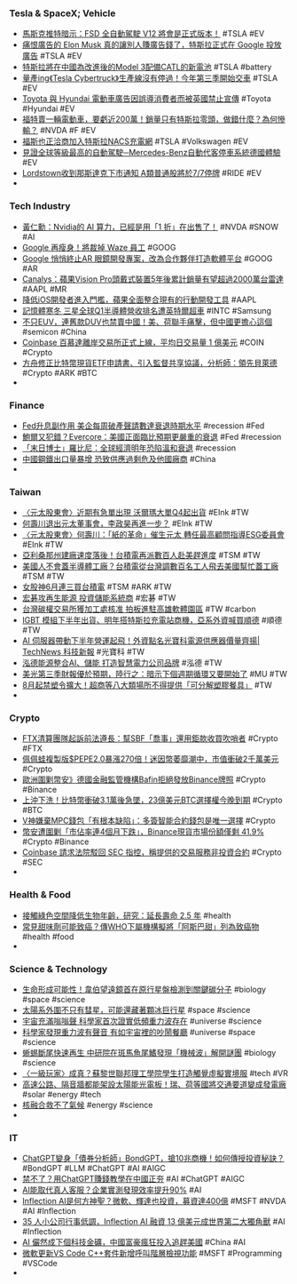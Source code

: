 ### Tesla & SpaceX; Vehicle
- [馬斯克推特暗示：FSD 全自動駕駛 V12 將會是正式版本！](https://wuangus.cc/tesla-fsd-v12-formal-edition/) #TSLA #EV
- [痛恨廣告的 Elon Musk 真的讓別人賺廣告錢了，特斯拉正式在 Google 投放廣告](https://www.kocpc.com.tw/archives/497997) #TSLA #EV
- [特斯拉將在中國為改進後的Model 3配備CATL的新電池](https://tw.tradingview.com/news/reuters.com,2023:newsml_L4T38L2U9:0/) #TSLA #battery
- [量產ing《Tesla Cybertruck》生產線沒有停過！今年第三季開始交車](https://today.line.me/tw/v2/article/vXn8PZo) #TSLA #EV
- [Toyota 與 Hyundai 電動車廣告因誤導消費者而被英國禁止宣傳](https://www.kocpc.com.tw/archives/498073) #Toyota #Hyundai #EV
- [福特賣一輛電動車，要虧近200萬！銷量只有特斯拉零頭，做錯什麼？為何慘輸？](https://www.bnext.com.tw/article/75862/ford-new-ev-car) #NVDA #F #EV
- [福斯也正洽商加入特斯拉NACS充電網](https://m.cnyes.com/news/id/5233510) #TSLA #Volkswagen #EV
- [見證全球等級最高的自動駕駛─Mercedes-Benz自動代客停車系統德國體驗](https://roadtest.u-car.com.tw/roadtest/article/75333) #EV
- [Lordstown收到那斯達克下市通知 A類普通股將於7/7停牌](https://news.cnyes.com/news/id/5233364) #RIDE #EV
-
### Tech Industry
- [黃仁勳：Nvidia的 AI 算力，已經是用「1 折」在出售了！](https://www.techbang.com/posts/107551-nvidia-ai-computing-power) #NVDA #SNOW #AI
- [Google 再瘦身！將裁掉 Waze 員工](https://www.inside.com.tw/article/32027-google-laying-off-employees-at-Waze) #GOOG
- [Google 悄悄終止AR 眼鏡開發專案，改為合作夥伴打造軟體平台](https://technews.tw/2023/06/30/google-has-reportedly-killed-its-project-iris-augmented-reality-glasses/) #GOOG #AR
- [Canalys：蘋果Vision Pro頭戴式裝置5年後累計銷量有望超過2000萬台雷達](https://news.cnyes.com/news/id/5234195) #AAPL #MR
- [降低iOS開發者進入門檻，蘋果全面整合現有的行動開發工具](https://www.ithome.com.tw/news/157546) #AAPL
- [記憶體寒冬 三星全球Q1半導體營收排名遭英特爾超車](https://news.cnyes.com/news/id/5234206) #INTC #Samsung
- [不只EUV，連舊款DUV也禁賣中國！美、荷聯手痛擊，但中國更擔心這個](https://www.bnext.com.tw/article/75860/us-netherlands-chinese-chip) #semicon #China
- [Coinbase 百慕達離岸交易所正式上線，平均日交易量 1 億美元](https://abmedia.io/coinbase-international-average-volume-1e) #COIN #Crypto
- [方舟修正比特幣現貨ETF申請書、引入監督共享協議，分析師：領先貝萊德](https://abmedia.io/cboe-amends-etf-filing-to-include-surveillance-sharing) #Crypto #ARK #BTC
-
### Finance
- [Fed升息副作用 美企每周破產聲請數達衰退時期水平](https://news.cnyes.com/news/id/5231846) #recession #Fed
- [鮑爾又犯錯？Evercore：美國正面臨比預期更嚴重的衰退](https://news.cnyes.com/news/id/5234154) #Fed #recession
- [「末日博士」羅比尼：全球經濟明年恐陷溫和衰退](https://news.cnyes.com/news/id/5234323) #recession
- [中國鋼鐵出口量暴增 恐致供應過剩危及他國廠商](https://www.epochtimes.com/b5/23/6/29/n14024808.htm) #China
-
### Taiwan
- [〈元太股東會〉近期有急單出現 沃爾瑪大單Q4起出貨](https://news.cnyes.com/news/id/5232865) #EInk #TW
- [何壽川退出元太董事會，李政昊再進一步？](https://www.gvm.com.tw/article/104005) #EInk #TW
- [〈元太股東會〉何壽川：「紙的革命」催生元太 轉任最高顧問指導ESG委員會](https://m.cnyes.com/news/id/5232449) #EInk #TW
- [亞利桑那州建廠速度落後！台積電再派數百人赴美趕進度](https://technews.tw/2023/06/29/tsmc-send-workers-to-us-to-speed-plant-construction/) #TSM #TW
- [美國人不會蓋半導體工廠？台積電從台灣調數百名工人飛去美國幫忙蓋工廠](https://www.techbang.com/posts/107580-tsmcs-us-factory-construction-is-backward-and-it-is-rumored) #TSM #TW
- [女股神6月連三買台積電](https://ctee.com.tw/news/global/892351.html) #TSM #ARK #TW
- [宏碁攻再生能源 投資儲能系統商](https://ctee.com.tw/news/stocks/892496.html) #宏碁 #TW
- [台灣碳權交易所獲加工處核准 拍板進駐高雄軟體園區](https://m.cnyes.com/news/id/5233363) #TW #carbon
- [IGBT 模組下半年出貨、明年搭特斯拉充電站商機，亞系外資喊買順德](https://finance.technews.tw/2023/06/30/sdi-stock/) #順德 #TW
- [AI 伺服器帶動下半年營運起飛！外資點名光寶科電源供應器價量齊揚| TechNews 科技新報](https://finance.technews.tw/2023/06/30/psu/) #光寶科 #TW
- [泓德能源整合AI、儲能 打造智慧電力公司品牌](https://news.cnyes.com/news/id/5234854) #泓德 #TW
- [美光第三季財報優於預期，陸行之：暗示下個週期循環又要開始了](https://finance.technews.tw/2023/06/29/analysts-see-microns-third-quarter-earnings-beat-expectations/) #MU #TW
- [8月起禁塑令擴大！超商等八大類場所不得提供「可分解塑膠餐具」](https://today.line.me/tw/v2/article/8n8oPaq) #TW
-
### Crypto
- [FTX清算團隊起訴前法遵長：幫SBF「喬事」還用鉅款收買吹哨者](https://www.blocktempo.com/dan-friedberg-allegedly-was-sbfs-fixer/) #Crypto #FTX
- [佩佩蛙複製版$PEPE2.0暴漲270倍！迷因幣萎靡潮中，市值衝破2千萬美元](https://www.blocktempo.com/pepe-2-is-coming/) #Crypto
- [歐洲圍剿幣安》德國金融監管機構Bafin拒絕發放Binance牌照](https://www.blocktempo.com/german-regulator-bafin-reject-to-grant-binance-crypto-license/) #Crypto #Binance
- [上沖下洗！比特幣衝破3.1萬後急墜，23億美元BTC選擇權今晚到期](https://www.blocktempo.com/crypto-traders-brace-for-7-billion-bitcoin-ether-options-expiries/) #Crypto #BTC
- [V神嫌棄MPC錢包「有根本缺陷」：多簽智能合約錢包是唯一選擇](https://www.blocktempo.com/vitalik-mpc-based-eoas-are-flawed-smart-contract-wallets-are-the-only-option/) #Crypto
- [幣安遭圍剿「市佔率連4個月下跌」，Binance現貨市場份額僅剩 41.9%](https://www.blocktempo.com/binance-market-share-drops/) #Crypto #Binance
- [Coinbase 請求法院駁回 SEC 指控，稱提供的交易服務非投資合約](https://blockcast.it/2023/06/29/coinbase-files-motion-to-dismiss-the-sec-case/) #Crypto #SEC
-
### Health & Food
- [接觸綠色空間降低生物年齡，研究：延長壽命 2.5 年](https://technews.tw/2023/06/29/nature-can-make-people-live-longer/) #health
- [常見甜味劑可能致癌？傳WHO下屬機構擬將「阿斯巴甜」列為致癌物](https://tw.tradingview.com/news/cnyes:d594d4f83acdf:0/) #health #food
-
### Science & Technology
- [生命形成可能性！韋伯望遠鏡首在原行星盤檢測到關鍵碳分子](https://technews.tw/2023/06/29/d203-506-methyl-cation-protoplanetary-disk-ch3/) #biology #space #science
- [太陽系外圍不只有彗星，可能還藏著顆冰巨行星](https://technews.tw/2023/06/29/oort-cloud-ice-giant-star-solar-system/) #space #science
- [宇宙充滿嗡嗡聲 科學家首次證實低頻重力波存在](https://news.pts.org.tw/article/643920) #universe #science
- [科學家發現重力波有聲音 有如宇宙裡的吵鬧餐廳](https://www.cool3c.com/article/195509) #universe #space #science
- [蜥蜴斷尾快速再生 中研院在斑馬魚尾鰭發現「機械波」解開謎團](https://www.natgeomedia.com/science/article/content-16371.html) #biology #science
- [〈一級玩家〉成真？蘇黎世聯邦理工學院學生打造觸覺虛擬實境服](https://technews.tw/2023/06/30/swiss-engineers-have-built-a-vr-suit-that-could-help-you-feel-things-in-the-metaverse/) #tech #VR
- [高速公路、隔音牆都能架設太陽能光電板！瑞、荷等國將交通要道變成發電廠](https://www.newsmarket.com.tw/blog/188452/) #solar #energy #tech
- [核融合救不了氣候](https://sa.ylib.com/MagArticle.aspx?id=5699) #energy #science
-
### IT
- [ChatGPT變身「債券分析師」BondGPT，搶10兆商機！如何傳授投資秘訣？](https://www.bnext.com.tw/article/75870/chatgpt-bondgpt-bond) #BondGPT #LLM #ChatGPT #AI #AIGC
- [禁不了？用ChatGPT賺錢教學在中國正夯](https://www.gvm.com.tw/article/103953) #AI #ChatGPT #AIGC
- [AI能取代真人客服？企業實測發現效率提升90%](https://www.blocktempo.com/will-ai-revolutionize-customer-service-jobs/) #AI
- [Inflection AI是何方神聖？微軟、輝達也投資，募資達400億](https://www.gvm.com.tw/article/104021) #MSFT #NVDA #AI #Inflection
- [35 人小公司行事低調，Inflection AI 融資 13 億美元成世界第二大獨角獸](https://finance.technews.tw/2023/06/30/inflection-ai-become-the-second-biggest-unicorn/) #AI #Inflection
- [AI 儼然成下個科技金礦，中國富豪瘋狂投入追趕美國](https://technews.tw/2023/06/28/china-ai-race-us/) #China #AI
- [微軟更新VS Code C++套件新增呼叫階層檢視功能](https://www.ithome.com.tw/news/157557) #MSFT #Programming #VSCode
-